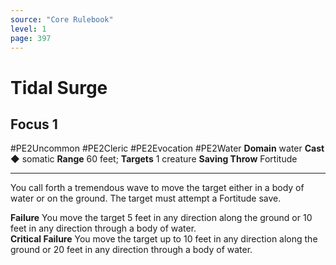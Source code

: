 ```yaml
---
source: "Core Rulebook"
level: 1
page: 397
---
```


# Tidal Surge
## Focus 1
#PE2Uncommon #PE2Cleric #PE2Evocation #PE2Water 
**Domain** water
**Cast** ◆ somatic
**Range** 60 feet; **Targets** 1 creature
**Saving Throw** Fortitude

-----
You call forth a tremendous wave to move the target either in a body of water or on the ground. The target must attempt a Fortitude save.  

**Failure** You move the target 5 feet in any direction along the ground or 10 feet in any direction through a body of water.  
**Critical Failure** You move the target up to 10 feet in any direction along the ground or 20 feet in any direction through a body of water.
